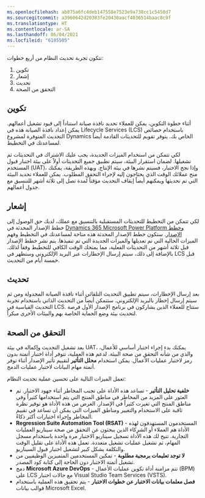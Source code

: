 ```yaml
---
ms.openlocfilehash: ab875a6fc4deb147558e7523e9a738cc1c5450d7
ms.sourcegitcommit: a3960642d20383fe20430aacf4036514baac8c9f
ms.translationtype: HT
ms.contentlocale: ar-SA
ms.lasthandoff: 06/04/2021
ms.locfileid: "6185505"
---
```

تتكون تجربة تحديث النظام من أربع خطوات:

1. تكوين
1. إشعار
1. تحديث
1. التحقق من الصحة

## <a name="configure"></a>تكوين
أثناء خطوة التكوين، يمكن للعملاء تحديد نافذة صيانة استناداً إلى قيود تشغيل أعمالهم. يمكن إعداد نافذة الصيانة هذه في Lifecycle Services (LCS) باستخدام خصائص التحديث المتوفرة لمشروع Dynamics الخاص بك. يتوفر تقويم للتحديثات القادمة أيضاً لمساعدتك في التخطيط.

لكي تتمكن من استخدام الميزات الجديدة، يجب عليك الاشتراك في التحديثات ثم تشغيلها. لضمان استقرار البيئة، سيتم تطبيق جميع التحديثات أولاً على بيئة اختبار قبول المستخدم (UAT)، وإذا نجح الاختبار، فسيتم نشرها في بيئة الإنتاج. وبهذه الطريقة، يمكنك منح عملائك الوقت الذي يحتاجون إليه لإجراء التحقق المطلوب. يمكن للعملاء تحديد البيئة التي تم تحديثها ويمكنهم أيضاً إيقاف التحديث مؤقتاً لمدة تصل إلى ثلاثة أشهر للتنسيق مع جدول أعمالهم.

## <a name="notice"></a>إشعار
لكي تتمكن من التخطيط للتحديثات المستقبلية بالتنسيق مع عملك، لديك حق الوصول إلى خطط الإصدار المحدثة في [Dynamics 365 Microsoft Power Platform وخطط الإصدار](https://docs.microsoft.com/dynamics365/release-plans/?azure-portal=true). ستكون خطط الإصدار المحدثة هذه متاحة لمساعدتك في التخطيط وفهم الميزات الحالية التي تم تعديلها والميزات الجديدة التي تم تنفيذها. يتم نشر خطط الإصدار قبل ثلاثة أشهر من التحديثات الفعلية، مما يمنحك الوقت الكافي للتخطيط وفقاً لذلك. بالإضافة إلى ذلك، سيتم إرسال الإخطارات عبر البريد الإلكتروني وستظهر في LCS قبل خمسة أيام من التحديث.

## <a name="update"></a>تحديث
بعد إرسال الإخطارات، سيتم تطبيق التحديث التلقائي أثناء نافذة الصيانة المجدولة ومن ثم سيتم إرسال إخطار بالبريد الإلكتروني. ستتمكن أيضاً من التحديث الذاتي باستخدام تجربة التحديث القياسية في LCS. ستتاح للعملاء الذين يشاركون في برنامج الإصدار الأول فرصة لتحديث بيئة وضع الحماية الخاصة بهم والبيئات الأخرى مبكراً. 

## <a name="validate"></a>التحقق من الصحة
بعد تشغيل التحديث وإكماله في بيئة UAT، يمكنك بدء إجراء اختبار أساسي للأعمال، والذي من شأنه التحقق من صحة البيئة. لدعم هذه العملية، تتوفر أداة اختبار أتمتة بدون رمز لاختبار عمليات الأعمال. يمكن استخدام **محلل التأثير** لتقييم تأثير الإصدار أثناء توفر أتمتة مهام البيانات لاختبار عمليات الدمج.

تعمل الميزات التالية على تحسين عملية تحديث النظام:

- **خلفية تحليل التأثير** - تساعد هذه الأداة على تجنب المخاطر أثناء جهود الاختبار. تم العثور على المزيد من المخاطر في مناطق المنتج التي يتم استخدامها كثيراً وفي مناطق المنتج التي تغيرت كثيراً في الإصدار. الغرض من هذه الأداة هو توفير نظرة ثاقبة على الاستخدام والتغيير ومناطق الميزات التي يمكن أن تساعد في تقييم المخاطر وإجراء اختبارات أكثر ذكاءً.
- **Regression Suite Automation Tool (RSAT)** - المستخدمون المستهدفون لهذه الأداة هم العملاء أو الشركاء الذين يبحثون عن التحقق من صحة سيناريو العمليات التجارية. تتيح لك هذه الأداة تسجيل سيناريو الاختبار مرة واحدة باستخدام مسجل المهام، ثم تشغيل عمليات تشغيل متعددة. تعمل هذه الأداة على تقليل الوقت والتكلفة بشكل كبير لتشغيل اختبار قبول السيناريو.
- **لا توجد تعليمات برمجية مطلوبة** - تمكين المستخدمين المتميزين الوظيفيين من تشغيل أتمتة الاختبار دون الحاجة إلى كتابة كود المصدر.
- دمج **Microsoft Azure DevOps** - تتم مزامنة أداة تكوين عمليات الأعمال (BPM) على LCS مع حالات اختبار Visual Studio Team Services (VSTS).
- **فصل معلمات بيانات الاختبار عن خطوات الاختبار** - يتم تحقيق هذه العملية باستخدام قوالب بيانات Microsoft Excel.


